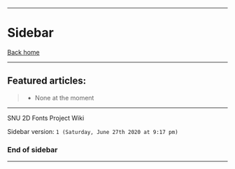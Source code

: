 ***

# Sidebar

[Back home](https://github.com/seanpm2001/SNU_2D_Fonts/wiki/)

***

## Featured articles:

> * None at the moment

***

SNU 2D Fonts Project Wiki

Sidebar version: `1 (Saturday, June 27th 2020 at 9:17 pm)`

### End of sidebar

***
